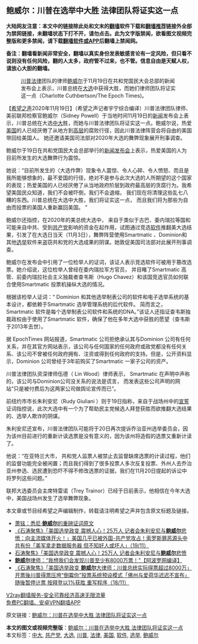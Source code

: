  <h2>鲍威尔：川普在选举中大胜 法律团队将证实这一点</h2> <p class="notice"><b>大陆网友注意：本文中的链接除此处和文末的<a href="https://github.com/bannedbook/fanqiang" >翻墙</a>软件下载和<a href="https://github.com/killgcd/justmysocks/blob/master/README.md">翻墙推荐</a>链接外全部为禁网链接，未翻墙状态下打不开，请勿点击。此为文字版禁闻，欲看图文视频完整版和更多禁闻，请下载<a href="https://github.com/bannedbook/fanqiang">翻墙软件或APP</a>后翻墙上禁闻网。</p><p>备注：翻墙看新闻非常安全，翻墙以真实身份发表敏感言论有一定风险，但只看不说则没有任何风险，翻的人太多，政府管不过来，也不管。信息自由是天赋人权，请放心大胆的翻墙。</b></p>  <div class="entry"> <figure><figcaption><a href="https://www.bannedbook.org/bnews/tag/%e5%b7%9d%e6%99%ae/" class="st_tag internal_tag" rel="tag" title="标签 川普 下的日志">川普</a><a href="https://www.bannedbook.org/bnews/tag/%e6%b3%95%e5%be%8b/" class="st_tag internal_tag" rel="tag" title="标签 法律 下的日志">法律</a>团队的律师<a href="https://www.bannedbook.org/bnews/tag/%e9%b2%8d%e5%a8%81%e5%b0%94/" class="st_tag internal_tag" rel="tag" title="标签 鲍威尔 下的日志">鲍威尔</a>于11月19日在共和党国民大会总部的新闻发布会上表示，川普总统在<a href="https://www.bannedbook.org/bnews/tag/%e5%a4%a7%e9%80%89/" class="st_tag internal_tag" rel="tag" title="标签 大选 下的日志">大选</a>中获得大胜，而她们律师团队将证实这一点（Charlotte Cuthbertson/The Epoch Times)。</figcaption></figure> <p>【<span class='wp_keywordlink_affiliate'><a href="https://www.soundofhope.org" title="希望之声" target="_blank">希望之声</a></span>2020年11月19日】（希望之声记者宇宁综合编译）川普法律团队律师、美前联邦检察官鲍威尔（Sidney Powell）于当地时间11月19日的<span class='wp_keywordlink_affiliate'><a href="https://www.bannedbook.org/" title="新闻">新闻</a></span>发布会上表示，川普总统在大选<a href="https://www.bannedbook.org/bnews/tag/%E4%B8%AD%E5%A4%A7/" class="st_tag internal_tag" rel="tag" title="标签 中大 下的日志">中大</a>胜，而她与川普法律团队将证实这一点。鲍威尔说，热爱<a href="https://www.bannedbook.org/bnews/tag/%e7%be%8e%e5%9b%bd/" class="st_tag internal_tag" rel="tag" title="标签 美国 下的日志">美国</a>的人已经厌倦了从地方到<span class='wp_keywordlink_affiliate'><a href="https://www.bannedbook.org/bnews/ccpdope/" title="中共高层内幕" target="_blank">高层</a></span>的腐败行径，因此川普法律阵营会将自由的美国带回给美国人。 她还邀请美国司法部对2020年大选的舞弊现象展开刑事调查。 </p> <p>鲍威尔于19日在共和党国民大会总部举行的<a href="https://www.soundofhope.org/post/444727">新闻发布会</a>上表示，热爱美国的人为目前所发生的大选舞弊行为震惊。</p> <p>她说：“目前所发生的（大选作弊）现象令人震惊、令人心碎、令人愤怒、而且是我所能够想象的，最不爱国的行径，绝对不是参与此次大选的人所期望的这个国家的表现；热爱美国的人已经厌倦了从当地政府阶层到政府最高层的贪腐行为。我希望美国民众知道，我们不会被吓倒，我们不会退缩， 我们现在将清理这些乱七八糟的东西。川普总统在大选中大胜，我们将证实这一点， 而且我们将为那些为自由而投票的美国人重新赢回美国。 ”</p>  <p>鲍威尔还指控，在2020年的美总统大选中， 来自于类似于古巴、委内瑞拉等国和可能来自中共、受到<a href="https://www.bannedbook.org/bnews/tag/%e5%85%b1%e4%ba%a7%e5%85%9a/" class="st_tag internal_tag" rel="tag" title="标签 共产党 下的日志">共产党</a>影响的资金在起作用，试图通过竞选<a href="https://www.bannedbook.org/bnews/tag/%e8%bd%af%e4%bb%b6/" class="st_tag internal_tag" rel="tag" title="标签 软件 下的日志">软件</a>推翻美大选结果，引发了在大选日当天（11月3日），舞弊阵营使用Smartmatic 、Dominion和其他<a href="https://www.bannedbook.org/bnews/tag/%e9%80%89%e4%b8%be/" class="st_tag internal_tag" rel="tag" title="标签 选举 下的日志">选举</a>软件来盗窃共和党的大选成果的阴谋。她敦促美国司法部对此展开刑事调查。</p> <p></p> <p>鲍威尔在发布会中引用了一位检举人的证词，该证人表示竞选软件可被用于篡改选票。她介绍说，这位检举人曾经在委内瑞拉军方官员， 并目睹了Smartmatic 高管、前委内瑞拉社会主义独裁者查韦斯（Hugo Chavez）和该国竞选官员如何联合使用Smartmatic 投票机操纵大选的情况。</p>  <p>根据该检举人证词：“ Dominion 和其他选举制表公司的软件和电子选举系统的基本设计，都依赖于Smartmatic 选举管理系统的后代软件。 简而言之， Smartmatic 软件是每个选举制表公司软件和系统的DNA。”该证人还指证查韦斯独裁政权由于使用了Smartmatic 软件，确保了他在多年大选中获胜的愿望（查韦斯于2013年去世）。</p> <p>据 EpochTimes 网站报道，Smartmatic 公司拒绝承认其与Dominion 公司有任何关系，并在其官方网站表示，该公司与任何国家的任何政府或政党都没有任何关系、该公司不曾被任何政府拥有、注资或得到任何政府的支持。但是，公开资料显示，Dominion 公司曾经于3年前购买了Smartmatic 一家子公司的资产。 </p> <p>川普法律团队资深律师伍德（ Lin Wood）律师表示， Smartmatic 在声明中声称的，该公司与Dominion公司没关系的说法是谎言， 而发表这些公司声明的网站“只是被付费后为这两家公司做舆论宣传而已”。</p>  <p>前纽约市市长朱利安尼（Rudy Giuliani ）则于19日指称，来自于战场州中的<span class='wp_keywordlink'><a href="https://www.bannedbook.org/forum5/topic17.html" title="宣誓与预言" target="_blank">宣誓</a></span>证词指控说，此次大选中有一个为了帮助民主党候选人拜登获胜而欲推翻大选结果的、选举人欺诈的阴谋。</p> <p>朱利安尼还宣布，川普法律团队可能将于20日再次提诉乔治亚州选举委员会，因为该州目前进行的重新计读选票是没有意义的，因为该州将造假的选票又重新计读了。</p> <p>他说：“在亚特兰大市， 共和党人监票人被禁止去监督缺席选票的计读过程，他们的监督功能完全被闲置；而且我们得到了很多投票人多次反复投票、外州人去乔治亚州参选、选民遭到恐吓不得不修改选票的证据，我们在11月20日提起的诉讼中将罗列这些问题。”</p>  <p>联邦大选委员会主席特雷诺（Trey Trainor）已经于日前表示，他相信在今年大选中，美国战场州发生了选举舞弊现象。</p> <p>本文章或节目经希望之声编辑制作，转载请注明希望之声并包含原文标题及链接。</p> <ul class='op-related-articles' title='相关阅读'> <li><a href='https://www.bannedbook.org/bnews/cbnews/20201120/1433891.html' target='_blank'>萧铭：悉尼·<b>鲍威尔</b>的重磅证词原文</a></li> <li><a href='https://www.bannedbook.org/bnews/bannedvideo/20201120/1433851.html' target='_blank'>《石涛聚焦》「美国选举政变 震撼人心！25万人 记者会朱利安尼与<b>鲍威尔</b>悲愤：向主流媒体开火！」美国几乎已被外国-共产党攻占！索罗斯罪恶源头中共有份「美军拿走数据服务器 但不知好人或坏人」（19/11）</a></li> <li><a href='https://www.bannedbook.org/bnews/taiwannews/20201120/1433828.html' target='_blank'>石涛聚焦》「美国选举政变 震撼人心！25万人 记者会朱利安尼与<b>鲍威尔</b>悲愤</a></li> <li><a href='https://www.bannedbook.org/bnews/cnnews/20201119/1433454.html' target='_blank'><b>鲍威尔</b>律师：“我想我们会发现川普至少有8000万票！"【阿波罗网编译】</a></li> <li><a href='https://www.bannedbook.org/bnews/bannedvideo/20201119/1433196.html' target='_blank'>《石涛聚焦》「美国选举政变 <b>鲍威尔</b>大律师：川普总统实际得票超过8000万」开票後川普得票压垮“倒霉你”投票系统预设模式「佛州与爱荷华迟迟不宣布」随後暂停计票 按拜登以1%获胜 重写程序（18/11）</a></li> </ul> <p class="texttj"> <a href="https://www.bannedbook.org/forum23/topic22702.html" target="_blank">V2ray翻墙服务-安全可靠经济高速无限流量</a><br/> <a href="https://github.com/bannedbook/fanqiang/wiki/%E7%A6%81%E9%97%BB%E7%BD%91%E5%AE%89%E5%8D%93%E7%BF%BB%E5%A2%99%E6%96%B0%E9%97%BBAPP" target="_blank">免费PC翻墙、安卓VPN翻墙APP</a></p><p>原文链接：<a class="src_link"  href="https://www.soundofhope.org/post/444766" target="_blank">鲍威尔：川普在选举中大胜 法律团队将证实这一点</a></p><a name='sharetosocial'></a>       <div><b>本文的图文或视频完整版</b>：<a href='https://www.bannedbook.org/bnews/comments/20201120/1433929.html'>鲍威尔：川普在选举中大胜 法律团队将证实这一点</a></div>  </div><!--END ENTRY--> <div class="postfooter"> <div>本文标签：<a href="https://www.bannedbook.org/bnews/tag/%E4%B8%AD%E5%A4%A7/" rel="tag">中大</a>, <a href="https://www.bannedbook.org/bnews/tag/%e5%85%b1%e4%ba%a7%e5%85%9a/" rel="tag">共产党</a>, <a href="https://www.bannedbook.org/bnews/tag/%e5%a4%a7%e9%80%89/" rel="tag">大选</a>, <a href="https://www.bannedbook.org/bnews/tag/%e5%b7%9d%e6%99%ae/" rel="tag">川普</a>, <a href="https://www.bannedbook.org/bnews/tag/%e6%b3%95%e5%be%8b/" rel="tag">法律</a>, <a href="https://www.bannedbook.org/bnews/tag/%e7%be%8e%e5%9b%bd/" rel="tag">美国</a>, <a href="https://www.bannedbook.org/bnews/tag/%e8%bd%af%e4%bb%b6/" rel="tag">软件</a>, <a href="https://www.bannedbook.org/bnews/tag/%e9%80%89%e4%b8%be/" rel="tag">选举</a>, <a href="https://www.bannedbook.org/bnews/tag/%e9%b2%8d%e5%a8%81%e5%b0%94/" rel="tag">鲍威尔</a></div>  </div><!--END POSTFOOTER--> 